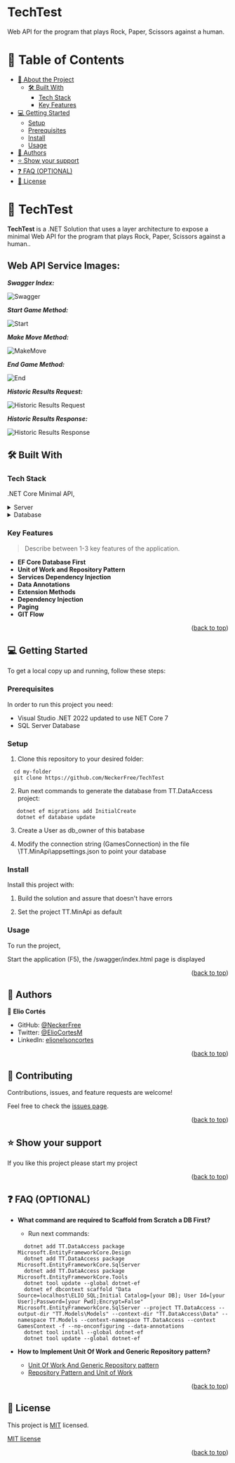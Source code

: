 ﻿# TechTest
Web API for the program that plays Rock, Paper, Scissors against a human.

<a name="readme-top"></a>

<!-- TABLE OF CONTENTS -->

# 📗 Table of Contents

- [📖 About the Project](#about-project)
  - [🛠 Built With](#built-with)
    - [Tech Stack](#tech-stack)
    - [Key Features](#key-features)
- [💻 Getting Started](#getting-started)
  - [Setup](#setup)
  - [Prerequisites](#prerequisites)
  - [Install](#install)
  - [Usage](#usage)
- [👥 Authors](#authors)
- [⭐️ Show your support](#support)
- [❓ FAQ (OPTIONAL)](#faq)
- [📝 License](#license)

<!-- PROJECT DESCRIPTION -->

# 📖 TechTest <a name="about-project"></a>

**TechTest** is a .NET Solution that uses a layer architecture to expose a minimal Web API 
for the program that plays Rock, Paper, Scissors against a human..

## Web API Service Images:
***Swagger Index:***

![Swagger](https://user-images.githubusercontent.com/8497300/214976709-abb1dc89-5a17-4c9c-9722-53d9f4b9e491.png)

***Start Game Method:***

![Start](https://user-images.githubusercontent.com/8497300/214976811-9c00ff7a-e9c4-4597-a6d7-ec9272909253.png)

***Make Move Method:***

![MakeMove](https://user-images.githubusercontent.com/8497300/214976869-cc25c801-6fc5-4c48-9487-e06ae500f10d.png)

***End Game Method:***

![End](https://user-images.githubusercontent.com/8497300/214976984-a6f71fc1-b0df-4c71-b5b3-21248277da28.png)

***Historic Results Request:***

![Historic Results Request](https://user-images.githubusercontent.com/8497300/214977101-7902a5d1-4b73-43e7-ab85-8db41f052fc5.png)

***Historic Results Response:***

![Historic Results Response](https://user-images.githubusercontent.com/8497300/214977172-e69c7693-1986-467d-8057-b132e3ab23bf.png)


## 🛠 Built With <a name="built-with"></a>

### Tech Stack <a name="tech-stack"></a>

.NET Core Minimal API, 

<details>
  <summary>Server</summary>
  <ul>
    <li><a href="https://learn.microsoft.com/en-us/aspnet/core/fundamentals/minimal-apis">Minimal API</a></li>
  </ul>
</details>

<details>
<summary>Database</summary>
  <ul>
    <li><a href="https://www.microsoft.com/en-US/download/details.aspx?id=101064">SQL Server</a></li>
  </ul>
</details>

<!-- Features -->

### Key Features <a name="key-features"></a>

> Describe between 1-3 key features of the application.

- **EF Core Database First**
- **Unit of Work and Repository Pattern**
- **Services Dependency Injection**
- **Data Annotations**
- **Extension Methods**
- **Dependency Injection**
- **Paging**
- **GIT Flow**

<p align="right">(<a href="#readme-top">back to top</a>)</p>

<!-- GETTING STARTED -->

## 💻 Getting Started <a name="getting-started"></a>

To get a local copy up and running, follow these steps:

### Prerequisites

In order to run this project you need:

- Visual Studio .NET 2022 updated to use NET Core 7
- SQL Server Database 

### Setup

1. Clone this repository to your desired folder:

```
  cd my-folder
  git clone https://github.com/NeckerFree/TechTest
```

2. Run next commands to generate the database from TT.DataAccess project:
```
   dotnet ef migrations add InitialCreate 
   dotnet ef database update
```

3. Create a User as db_owner of this batabase

4. Modify the connection string (GamesConnection) in the file \TT.MinApi\appsettings.json to point your database
### Install

Install this project with:
1. Build the solution and assure that doesn't have errors

2. Set the project TT.MinApi as default 

### Usage

To run the project, 

Start the application (F5), the /swagger/index.html page is displayed

<p align="right">(<a href="#readme-top">back to top</a>)</p>

<!-- AUTHORS -->

## 👥 Authors <a name="authors"></a>

👤 **Elio Cortés**

- GitHub: [@NeckerFree](https://github.com/NeckerFree)
- Twitter: [@ElioCortesM](https://twitter.com/ElioCortesM)
- LinkedIn: [elionelsoncortes](https://www.linkedin.com/in/elionelsoncortes/)


<p align="right">(<a href="#readme-top">back to top</a>)</p>

<!-- CONTRIBUTING -->

## 🤝 Contributing <a name="contributing"></a>

Contributions, issues, and feature requests are welcome!

Feel free to check the [issues page](../../issues/).

<p align="right">(<a href="#readme-top">back to top</a>)</p>

<!-- SUPPORT -->

## ⭐️ Show your support <a name="support"></a>

If you like this project please start my project

<p align="right">(<a href="#readme-top">back to top</a>)</p>

<!-- FAQ (optional) -->

## ❓ FAQ (OPTIONAL) <a name="faq"></a>

- **What command are required to Scaffold from Scratch a DB First?**

  - Run next commands:
  ```
    dotnet add TT.DataAccess package Microsoft.EntityFrameworkCore.Design
    dotnet add TT.DataAccess package Microsoft.EntityFrameworkCore.SqlServer
    dotnet add TT.DataAccess package Microsoft.EntityFrameworkCore.Tools
    dotnet tool update --global dotnet-ef
    dotnet ef dbcontext scaffold "Data Source=localhost\ELIO_SQL;Initial Catalog=[your DB]; User Id=[your User];Password=[your Pwd];Encrypt=False" Microsoft.EntityFrameworkCore.SqlServer --project TT.DataAccess --output-dir "TT.Models\Models" --context-dir "TT.DataAccess\Data" --namespace TT.Models --context-namespace TT.DataAccess --context GamesContext -f --no-onconfiguring --data-annotations
    dotnet tool install --global dotnet-ef
    dotnet tool update --global dotnet-ef 
  ```
- **How to Implement Unit Of Work and Generic Repository pattern?**
   - [Unit Of Work And Generic Repository pattern](https://www.c-sharpcorner.com/article/implement-unit-of-work-and-generic-repository-pattern-in-a-web-api-net-core-pro)
   - [Repository Pattern and Unit of Work](https://enlear.academy/repository-pattern-and-unit-of-work-with-asp-net-core-web-api-6802e1aa4f78)

<p align="right">(<a href="#readme-top">back to top</a>)</p>

<!-- LICENSE -->

## 📝 License <a name="license"></a>

This project is [MIT](./LICENSE) licensed.

[MIT license](https://choosealicense.com/licenses/mit/) 

<p align="right">(<a href="#readme-top">back to top</a>)</p>
